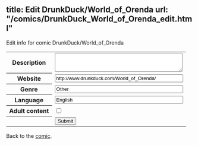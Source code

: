title: Edit DrunkDuck/World_of_Orenda
url: "/comics/DrunkDuck_World_of_Orenda_edit.html"
---
Edit info for comic DrunkDuck/World_of_Orenda

<form name="comic" action="http://gaepostmail.appspot.com/comic/" method="post">
<table class="comicinfo">
<tr>
<th>Description</th><td><textarea name="description" cols="40" rows="3"></textarea></td>
</tr>
<tr>
<th>Website</th><td><input type="text" name="url" value="http://www.drunkduck.com/World_of_Orenda/" size="40"/></td>
</tr>
<tr>
<th>Genre</th><td><input type="text" name="genre" value="Other" size="40"/></td>
</tr>
<tr>
<th>Language</th><td><input type="text" name="language" value="English" size="40"/></td>
</tr>
<tr>
<th>Adult content</th><td><input type="checkbox" name="adult" value="adult" /></td>
</tr>
<tr>
<th></th><td>
<input type="hidden" name="comic" value="DrunkDuck_World_of_Orenda" />
<input type="submit" name="submit" value="Submit" />
</td>
</tr>
</table>
</form>

Back to the [comic](DrunkDuck_World_of_Orenda.html).

